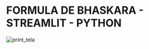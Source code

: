 # FORMULA DE BHASKARA - STREAMLIT - PYTHON

![print_tela](https://github.com/olegarioluis/Stramlit-python/assets/160364431/0ce6db34-af69-4d0d-9e76-ef9ed455173a)
